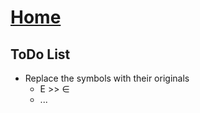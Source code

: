 # [Home](../README.md) 

## ToDo List

* Replace the symbols with their originals
  * E >> &#8712;
  * ...
